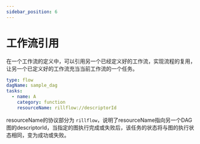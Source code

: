 ```yaml
---
sidebar_position: 6
---
```


# 工作流引用

在一个工作流的定义中，可以引用另一个已经定义好的工作流，实现流程的复用，让另一个已定义好的工作流充当当前工作流的一个任务。

```yaml
type: flow
dagName: sample_dag
tasks:
  - name: A
    category: function
    resourceName: rillflow://descriptorId
```

resourceName的协议部分为 `rillflow`，说明了resourceName指向另一个DAG图的descriptorId，当指定的图执行完成或失败后，该任务的状态将与图的执行状态相同，变为成功或失败。